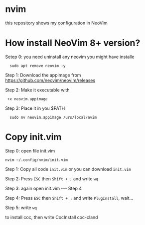 # nvim


this repository shows my configuration in NeoVim

<h1>How install NeoVim 8+ version?</h1>

Setep 0: you need uninstall any neovim you might have installe
~~~ 
  sudo apt remove neovim -y
~~~ 
Step 1: Download the appimage from https://github.com/neovim/neovim/releases

Step 2: Make it executable with
  ```
   +x neovim.appimage
  ```
Step 3: Place it in you $PATH 
  ```
    sudo mv neovim.appimage /urs/local/nvim
```
<h1>Copy init.vim</h1>

Step 0: open file init.vim
  ```
  nvim ~/.config/nvim/init.vim
```
Step 1: Copy all code ``` init.vim ``` or you can download ``` init.vim ```

Step 2: Press ``` ESC ``` then ``` Shift + ; ``` and write ``` wq ```

Step 3: again open init.vim --- Step 4

Step 4: Press ``` ESC ``` then ``` Shift + ; ``` and write ``` PlugInstall ```, wait...

Step 5: write ``` wq ```

to install coc, then write CocInstall coc-cland

